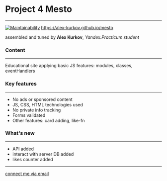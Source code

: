 # **Project 4 Mesto**
--------------
[![Maintainability](https://api.codeclimate.com/v1/badges/92fa0d835ec07d342fdc/maintainability)](https://codeclimate.com/github/alex-kurkov/mesto/maintainability)
https://alex-kurkov.github.io/mesto

assembled and tuned by **Alex Kurkov**,
_Yandex.Practicum student_

### **Content**
---------------------

Educational site applying basic JS features: modules, classes, eventHandlers

### **Key features**
---------------------
* No ads or sponsored content
* JS, CSS, HTML technologies used
* No private info tracking
* Forms validated
* Other features: card adding, like-fn

### **What's new**
----------------------------------

* API added
* interact with server DB added
* likes counter added

--------
[connect me via email](mailto:alexkourkov@yandex.ru "Email")
